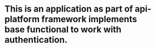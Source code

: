 # This is an application as part of api-platform framework implements base functional to work with authentication.

